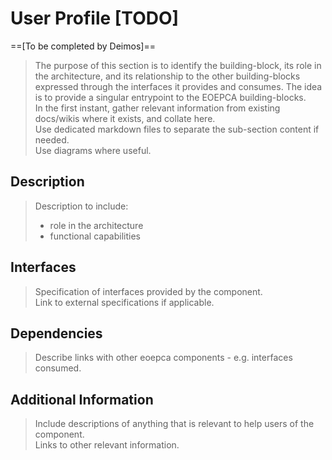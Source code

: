 # User Profile [TODO]

==[To be completed by Deimos]==

> The purpose of this section is to identify the building-block, its role in the architecture, and its relationship to the other building-blocks expressed through the interfaces it provides and consumes. The idea is to provide a singular entrypoint to the EOEPCA building-blocks.<br>
> In the first instant, gather relevant information from existing docs/wikis where it exists, and collate here.<br>
> Use dedicated markdown files to separate the sub-section content if needed.<br>
> Use diagrams where useful.

## Description

> Description to include:
> 
> * role in the architecture
> * functional capabilities

## Interfaces

> Specification of interfaces provided by the component.<br>
> Link to external specifications if applicable.

## Dependencies

> Describe links with other eoepca components - e.g. interfaces consumed.

## Additional Information

> Include descriptions of anything that is relevant to help users of the component.<br>
> Links to other relevant information.
